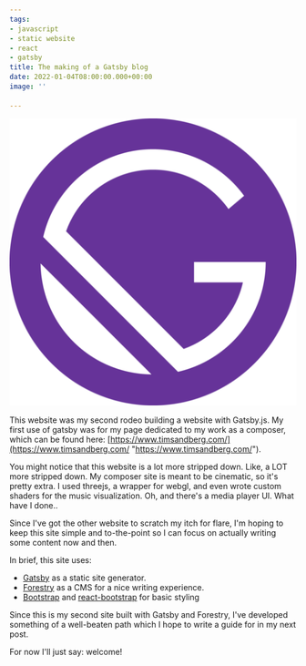 ```yaml
---
tags:
- javascript
- static website
- react
- gatsby
title: The making of a Gatsby blog
date: 2022-01-04T08:00:00.000+00:00
image: ''

---
```

![Gatsby Logo](/src/images/gatsby-icon.png)

This website was my second rodeo building a website with Gatsby.js. My first use of gatsby was for my page dedicated to my work as a composer, which can be found here: [https://www.timsandberg.com/](https://www.timsandberg.com/ "https://www.timsandberg.com/").

You might notice that this website is a lot more stripped down. Like, a LOT more stripped down. My composer site is meant to be cinematic, so it's pretty extra. I used threejs, a wrapper for webgl, and even wrote custom shaders for the music visualization. Oh, and there's a media player UI. What have I done..

Since I've got the other website to scratch my itch for flare, I'm hoping to keep this site simple and to-the-point so I can focus on actually writing some content now and then.

In brief, this site uses:

* [Gatsby](https://www.gatsbyjs.com "https://www.gatsbyjs.com") as a static site generator.
* [Forestry](https://forestry.io/ "https://forestry.io/") as a CMS for a nice writing experience.
* [Bootstrap](https://getbootstrap.com/ "https://getbootstrap.com/") and [react-bootstrap](https://react-bootstrap.github.io/ "https://react-bootstrap.github.io/") for basic styling

Since this is my second site built with Gatsby and Forestry, I've developed something of a well-beaten path which I hope to write a guide for in my next post.

For now I'll just say: welcome!
